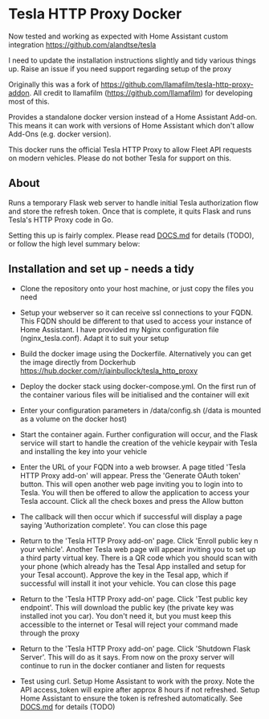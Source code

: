 # Tesla HTTP Proxy Docker

Now tested and working as expected with Home Assistant custom integration https://github.com/alandtse/tesla

I need to update the installation instructions slightly and tidy various things up. Raise an issue if you need support regarding setup of the proxy

Originally this was a fork of https://github.com/llamafilm/tesla-http-proxy-addon. All credit to llamafilm (https://github.com/llamafilm) for developing most of this. 

Provides a standalone docker version instead of a Home Assistant Add-on. This means it can work with versions of Home Assistant which don't allow Add-Ons (e.g. docker version).

This docker runs the official Tesla HTTP Proxy to allow Fleet API requests on modern vehicles. Please do not bother Tesla for support on this.

## About
Runs a temporary Flask web server to handle initial Tesla authorization flow and store the refresh token.  Once that is complete, it quits Flask and runs Tesla's HTTP Proxy code in Go.

Setting this up is fairly complex.  Please read [DOCS.md](./tesla_http_proxy/DOCS.md) for details (TODO), or follow the high level summary below:

## Installation and set up - needs a tidy

 - Clone the repository onto your host machine, or just copy the files you need

 - Setup your webserver so it can receive ssl connections to your FQDN. This FQDN should be different to that used to access your instance of Home Assistant. I have provided my Nginx configuration file (nginx_tesla.conf). Adapt it to suit your setup 

 - Build the docker image using the Dockerfile. Alternatively you can get the image directly from Dockerhub https://hub.docker.com/r/iainbullock/tesla_http_proxy

 - Deploy the docker stack using docker-compose.yml. On the first run of the container various files will be initialised and the container will exit

 - Enter your configuration parameters in /data/config.sh (/data is mounted as a volume on the docker host)
 
 - Start the container again. Further configuration will occur, and the Flask service will start to handle the creation of the vehicle keypair with Tesla and installing the key into your vehicle

 - Enter the URL of your FQDN into a web browser. A page titled 'Tesla HTTP Proxy add-on' will appear. Press the 'Generate OAuth token' button. This will open another web page inviting you to login into to Tesla. You will then be offered to allow the application to access your Tesla account. Click all the check boxes and press the Allow button

 - The callback will then occur which if successful will display a page saying 'Authorization complete'. You can close this page

 - Return to the 'Tesla HTTP Proxy add-on' page. Click 'Enroll public key n your vehicle'. Another Tesla web page will appear inviting you to set up a third party virtual key. There is a QR code which you should scan with your phone (which already has the Tesal App installed and setup for your Tesal account). Approve the key in the Tesal app, which if successful will install it inot your vehicle. You can close this page

 - Return to the 'Tesla HTTP Proxy add-on' page. Click 'Test public key endpoint'. This will download the public key (the private key was installed inot you car). You don't need it, but you must keep this accessible to the internet or Tesal will reject your command made through the proxy

 - Return to the 'Tesla HTTP Proxy add-on' page. Click 'Shutdown Flask Server'. This will do as it says. From now on the proxy server will continue to run in the docker contianer and listen for requests

 - Test using curl. Setup Home Assistant to work with the proxy. Note the API access_token will expire after approx 8 hours if not refreshed. Setup Home Assistant to ensure the token is refreshed automatically. See [DOCS.md](./tesla_http_proxy/DOCS.md) for details (TODO)
   
